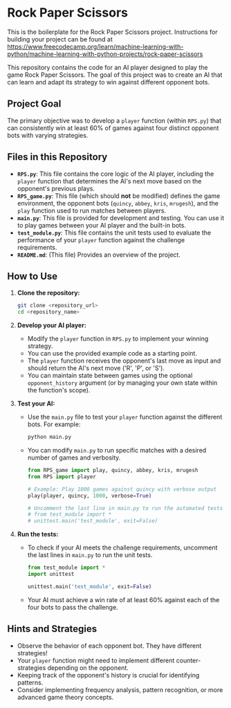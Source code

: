 # Rock Paper Scissors

This is the boilerplate for the Rock Paper Scissors project. Instructions for building your project can be found at https://www.freecodecamp.org/learn/machine-learning-with-python/machine-learning-with-python-projects/rock-paper-scissors

This repository contains the code for an AI player designed to play the game Rock Paper Scissors. The goal of this project was to create an AI that can learn and adapt its strategy to win against different opponent bots.

## Project Goal

The primary objective was to develop a `player` function (within `RPS.py`) that can consistently win at least 60% of games against four distinct opponent bots with varying strategies.

## Files in this Repository

* **`RPS.py`**: This file contains the core logic of the AI player, including the `player` function that determines the AI's next move based on the opponent's previous plays.
* **`RPS_game.py`**: This file (which should **not** be modified) defines the game environment, the opponent bots (`quincy`, `abbey`, `kris`, `mrugesh`), and the `play` function used to run matches between players.
* **`main.py`**: This file is provided for development and testing. You can use it to play games between your AI player and the built-in bots.
* **`test_module.py`**: This file contains the unit tests used to evaluate the performance of your `player` function against the challenge requirements.
* **`README.md`**: (This file) Provides an overview of the project.

## How to Use

1.  **Clone the repository:**
    ```bash
    git clone <repository_url>
    cd <repository_name>
    ```

2.  **Develop your AI player:**
    - Modify the `player` function in `RPS.py` to implement your winning strategy.
    - You can use the provided example code as a starting point.
    - The `player` function receives the opponent's last move as input and should return the AI's next move ('R', 'P', or 'S').
    - You can maintain state between games using the optional `opponent_history` argument (or by managing your own state within the function's scope).

3.  **Test your AI:**
    - Use the `main.py` file to test your `player` function against the different bots. For example:
      ```bash
      python main.py
      ```
    - You can modify `main.py` to run specific matches with a desired number of games and verbosity.
      ```python
      from RPS_game import play, quincy, abbey, kris, mrugesh
      from RPS import player

      # Example: Play 1000 games against quincy with verbose output
      play(player, quincy, 1000, verbose=True)

      # Uncomment the last line in main.py to run the automated tests
      # from test_module import *
      # unittest.main('test_module', exit=False)
      ```

4.  **Run the tests:**
    - To check if your AI meets the challenge requirements, uncomment the last lines in `main.py` to run the unit tests.
      ```python
      from test_module import *
      import unittest

      unittest.main('test_module', exit=False)
      ```
    - Your AI must achieve a win rate of at least 60% against each of the four bots to pass the challenge.

## Hints and Strategies

* Observe the behavior of each opponent bot. They have different strategies!
* Your `player` function might need to implement different counter-strategies depending on the opponent.
* Keeping track of the opponent's history is crucial for identifying patterns.
* Consider implementing frequency analysis, pattern recognition, or more advanced game theory concepts.
